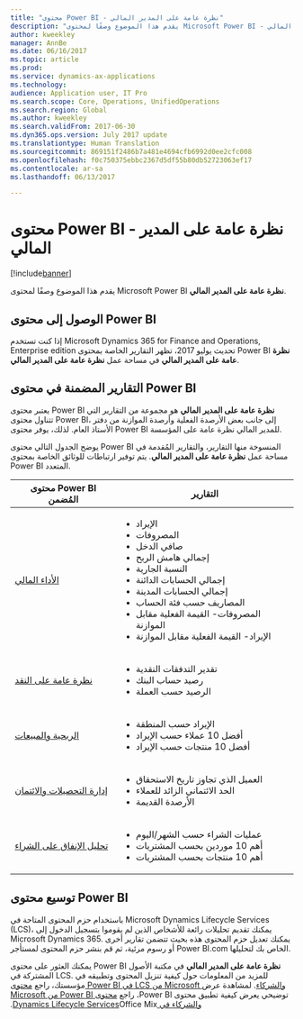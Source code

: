 ```yaml
---
title: "محتوى Power BI - نظرة عامة على المدير المالي"
description: "يقدم هذا الموضوع وصفًا لمحتوى Microsoft Power BI - نظرة عامة على المدير المالي."
author: kweekley
manager: AnnBe
ms.date: 06/16/2017
ms.topic: article
ms.prod: 
ms.service: dynamics-ax-applications
ms.technology: 
audience: Application user, IT Pro
ms.search.scope: Core, Operations, UnifiedOperations
ms.search.region: Global
ms.author: kweekley
ms.search.validFrom: 2017-06-30
ms.dyn365.ops.version: July 2017 update
ms.translationtype: Human Translation
ms.sourcegitcommit: 869151f2486b7a481e4694cfb6992d0ee2cfc008
ms.openlocfilehash: f0c750375ebbc2367d5df55b80db52723063ef17
ms.contentlocale: ar-sa
ms.lasthandoff: 06/13/2017

---
```


# <a name="cfo-overview-power-bi-content"></a>محتوى Power BI - نظرة عامة على المدير المالي

[!include[banner](../includes/banner.md)]


يقدم هذا الموضوع وصفًا لمحتوى Microsoft Power BI **نظرة عامة على المدير المالي**. 

## <a name="accessing-the-power-bi-content"></a>الوصول إلى محتوى Power BI

إذا كنت تستخدم Microsoft Dynamics 365 for Finance and Operations, Enterprise edition تحديث يوليو 2017، تظهر التقارير الخاصة بمحتوى Power BI **نظرة عامة على المدير المالي** في مساحة عمل **نظرة عامة على المدير المالي**.

## <a name="reports-that-are-included-in-the-power-bi-content"></a>التقارير المضمنة في محتوى Power BI
يعتبر محتوى Power BI **نظرة عامة على المدير المالي** هو مجموعة من التقارير التي تتناول محتوى Power BI، إلى جانب بعض الأرصدة الفعلية وأرصدة الموازنة من دفتر الأستاذ العام. لذلك، يوفر محتوى Power BI للمدير المالي نظرة عامة على المؤسسة.

يوضح الجدول التالي محتوى Power BI المنسوخة منها التقارير، والتقارير المُقدمة في مساحة عمل **نظرة عامة على المدير المالي**. يتم توفير ارتباطات للوثائق الخاصة بمحتوى Power BI المتعدد.

| محتوى Power BI المُضمن     | التقارير |
|---------------------------------------|---------|
| [الأداء المالي](financial-performance-power-bi-content-pack.md) | <ul><li>الإيراد</li><li>المصروفات</li><li>صافي الدخل</li><li>إجمالي هامش الربح</li><li>النسبة الجارية</li><li>إجمالي الحسابات الدائنة</li><li>إجمالي الحسابات المدينة</li><li>المصاريف حسب فئة الحساب</li><li>المصروفات- ‏‫القيمة الفعلية مقابل الموازنة</li><li>الإيراد- ‏‫القيمة الفعلية مقابل الموازنة</li></ul> |
| [نظرة عامة على النقد](/dynamics365/unified-operations/financials/cash-bank-management/Cash-Overview-Power-BI-content) | <ul><li>تقدير التدفقات النقدية</li><li>رصيد حساب البنك</li><li>الرصيد حسب العملة</li></ul> |
| [الربحية والمبيعات](sales-profitability-performance-content-pack.md) | <ul><li>الإيراد حسب المنطقة</li><li>أفضل 10 عملاء حسب الإيراد</li><li>أفضل 10 منتجات حسب الإيراد</li></ul> |
| [إدارة التحصيلات والائتمان](/dynamics365/unified-operations/financials/accounts-receivable/credit-collections-power-bi) | <ul><li>العميل الذي تجاوز تاريخ الاستحقاق</li><li>الحد الائتماني الزائد للعملاء</li><li>الأرصدة القديمة</li></ul> |
| [تحليل الإنفاق على الشراء](/dynamics365/unified-operations/financials/accounts-receivable/credit-collections-power-bi) | <ul><li>عمليات الشراء حسب الشهر/اليوم</li><li>أهم 10 موردين بحسب المشتريات</li><li>أهم 10 منتجات بحسب المشتريات</li></ul> |

## <a name="extending-the-power-bi-content"></a>توسيع محتوى Power BI
باستخدام حزم المحتوى المتاحة في Microsoft Dynamics Lifecycle Services (LCS)، يمكنك تقديم تحليلات رائعة للأشخاص الذين لم يقوموا بتسجيل الدخول إلى Microsoft Dynamics 365. يمكنك تعديل حزم المحتوى هذه بحيث تتضمن تقارير أخرى أو رسوم مرئية، ثم قم بنشر حزم المحتوى لمستأجر Power BI.com الخاص بك لتحليلها.

يمكنك العثور على محتوى Power BI **نظرة عامة على المدير المالي** في مكتبة الأصول المشتركة في LCS. للمزيد من المعلومات حول كيفية تنزيل المحتوى وتطبيقه في مؤسستك، راجع [محتوى Power BI في LCS من Microsoft والشركاء‬‏‫](/dynamics365/unified-operations/dev-itpro/analytics/power-bi-content-microsoft-partners). لمشاهدة عرض توضيحي يعرض كيفية تطبيق محتوى Power BI، راجع [محتوى Power BI من Microsoft والشركاء في Dynamics Lifecycle Services](https://mix.office.com/watch/9puyb1b2xs1w)Office Mix.

